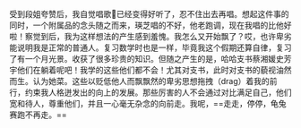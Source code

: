 受到段姐夸赞后，我自觉唱歌🎤已经变得好听了，忍不住出去再唱。想起这件事的同时，一个附属品的念头随之而来，瑛芝唱的不好，他老跑调，现在我唱的比他好啦！察觉到后，我为这样想法的产生感到羞愧。我怎么又开始飘了？哎，也许卑劣能说明我是正常的普通人。复习数学时也是一样，毕竟我这个假期还算自律，复习了有一个月光景。收获了很多珍贵的知识。但随之产生的是，哈哈支书蔡湘媛史芳宇他们在躺着呢吧！我学的这些他们都不会！尤其对支书，此时对支书的藐视油然而生。认为她菜。这些以贬低他人而飘飘然的卑劣思想拖拽（drag）着我的前行，约束我人格迸发出的向上的发展。那些厉害的人不会通过对比满足自己，他们宽和待人，尊重他们，并且一心毫无杂念的向前走。我呢，==走走，停停，龟兔赛跑不再走。==